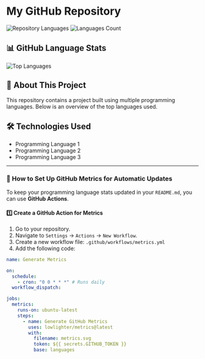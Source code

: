 # My GitHub Repository

![Repository Languages](https://img.shields.io/github/languages/top/janitha-visna/janitha-visna)
![Languages Count](https://img.shields.io/github/languages/count/janitha-visna/janitha-visna)

## 📊 GitHub Language Stats

![Top Languages](https://github-readme-stats.vercel.app/api/top-langs/?username=YOUR_GITHUB_USERNAME&layout=compact)

## 🚀 About This Project

This repository contains a project built using multiple programming languages. Below is an overview of the top languages used.

## 🛠 Technologies Used

- Programming Language 1
- Programming Language 2
- Programming Language 3

---

### 📌 How to Set Up GitHub Metrics for Automatic Updates

To keep your programming language stats updated in your `README.md`, you can use **GitHub Actions**.

#### 1️⃣ Create a GitHub Action for Metrics

1. Go to your repository.
2. Navigate to `Settings` → `Actions` → `New Workflow`.
3. Create a new workflow file: `.github/workflows/metrics.yml`
4. Add the following code:

```yml
name: Generate Metrics

on:
  schedule:
    - cron: "0 0 * * *" # Runs daily
  workflow_dispatch:

jobs:
  metrics:
    runs-on: ubuntu-latest
    steps:
      - name: Generate GitHub Metrics
        uses: lowlighter/metrics@latest
        with:
          filename: metrics.svg
          token: ${{ secrets.GITHUB_TOKEN }}
          base: languages
